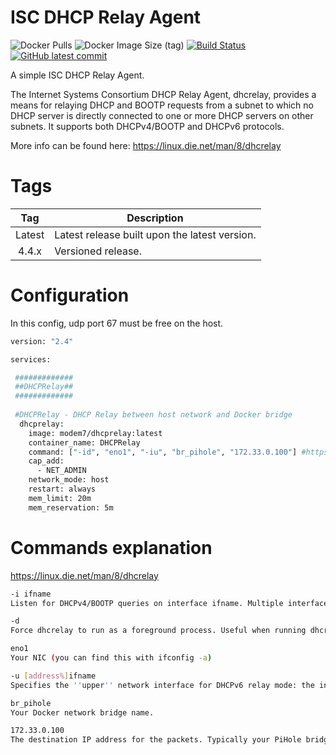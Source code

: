 # ISC DHCP Relay Agent

![Docker Pulls](https://img.shields.io/docker/pulls/modem7/dhcprelay) 
![Docker Image Size (tag)](https://img.shields.io/docker/image-size/modem7/dhcprelay/latest) 
[![Build Status](https://drone.modem7.com/api/badges/modem7/DHCP-Relay/status.svg)](https://drone.modem7.com/modem7/DHCP-Relay)
[![GitHub latest commit](https://badgen.net/github/last-commit/modem7/DHCP-Relay)](https://GitHub.com/modem7/DHCP-Relay/commit/)

A simple ISC DHCP Relay Agent.

The Internet Systems Consortium DHCP Relay Agent, dhcrelay, provides a means for relaying DHCP and BOOTP requests from a subnet to which no DHCP server is directly connected to one or more DHCP servers on other subnets. It supports both DHCPv4/BOOTP and DHCPv6 protocols. 

More info can be found here: https://linux.die.net/man/8/dhcrelay

# Tags
| Tag | Description |
| :----: | --- |
| Latest | Latest release built upon the latest version. |
| 4.4.x | Versioned release. |

# Configuration

In this config, udp port 67 must be free on the host.

```bash
version: "2.4"

services:

 #############
 ##DHCPRelay##
 #############
 
 #DHCPRelay - DHCP Relay between host network and Docker bridge
  dhcprelay:
    image: modem7/dhcprelay:latest
    container_name: DHCPRelay
    command: ["-id", "eno1", "-iu", "br_pihole", "172.33.0.100"] #https://fedoramagazine.org/build-network-bridge-fedora/
    cap_add:
      - NET_ADMIN
    network_mode: host
    restart: always
    mem_limit: 20m
    mem_reservation: 5m
```

# Commands explanation
https://linux.die.net/man/8/dhcrelay
```bash
-i ifname
Listen for DHCPv4/BOOTP queries on interface ifname. Multiple interfaces may be specified by using more than one -i option. If no interfaces are specified on the command line, dhcrelay will identify all network interfaces, eliminating non-broadcast interfaces if possible, and attempt to listen on all of them.

-d
Force dhcrelay to run as a foreground process. Useful when running dhcrelay under a debugger, or running out of inittab on System V systems.

eno1
Your NIC (you can find this with ifconfig -a)

-u [address%]ifname
Specifies the ''upper'' network interface for DHCPv6 relay mode: the interface to which queries from clients and other relay agents should be forwarded. At least one -u option must be included in the command line when running in DHCPv6 mode. The interface name ifname is a mandatory parameter. The destination unicast or multicast address can be specified by address%; if not specified, the relay agent will forward to the DHCPv6 All_DHCP_Relay_Agents_and_Servers multicast address.

br_pihole
Your Docker network bridge name.

172.33.0.100
The destination IP address for the packets. Typically your PiHole bridge IP address.
```
